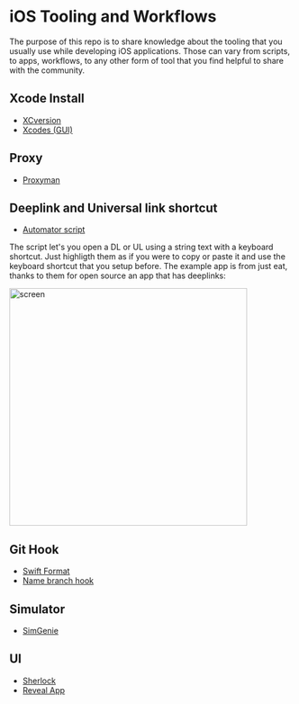 # iOS Tooling and Workflows
The purpose of this repo is to share knowledge about the tooling that you usually use while developing iOS applications. Those can vary from scripts, to apps, workflows, to any other form of tool that you find helpful to share with the community.


## Xcode Install

- [XCversion](https://github.com/xcpretty/xcode-install)
- [Xcodes (GUI)](https://github.com/RobotsAndPencils/xcodes) 

## Proxy 

- [Proxyman](https://proxyman.io/)


## Deeplink and Universal link shortcut 

- [Automator script](https://github.com/phynet/iOS-Tooling/blob/main/open%20in%20simulator.zip)

The script let's you open a DL or UL using a string text with a keyboard shortcut. Just highligth them as if you were to copy or paste it and use the keyboard shortcut that you setup before.
The example app is from just eat, thanks to them for open source an app that has deeplinks: 

<img width="422" alt="screen" src="https://user-images.githubusercontent.com/724536/203151489-34c6c22e-79e1-4d65-8c90-ca113ab74bd2.png">

## Git Hook 

- [Swift Format](https://github.com/phynet/iOS-Tooling/blob/main/post-commit)
- [Name branch hook](https://github.com/phynet/iOS-Tooling/blob/main/name-branch-hook)


## Simulator 

- [SimGenie](https://simgenie.app/) 

## UI

- [Sherlock](https://sherlock.inspiredcode.io/)
- [Reveal App](https://revealapp.com/) 


